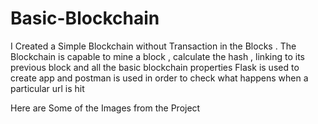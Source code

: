 # Basic-Blockchain


I Created a Simple Blockchain without Transaction in the Blocks . 
The Blockchain is capable to mine a block , calculate the hash , linking to its previous block and all the basic blockchain properties
Flask is used to create app and postman is used in order to check what happens when a particular url is hit

Here are Some of the Images from the Project

